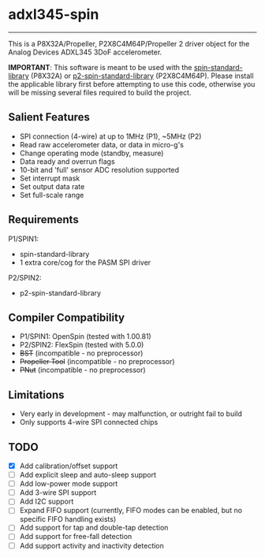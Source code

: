 # adxl345-spin 
--------------

This is a P8X32A/Propeller, P2X8C4M64P/Propeller 2 driver object for the Analog Devices ADXL345 3DoF accelerometer.

**IMPORTANT**: This software is meant to be used with the [spin-standard-library](https://github.com/avsa242/spin-standard-library) (P8X32A) or [p2-spin-standard-library](https://github.com/avsa242/p2-spin-standard-library) (P2X8C4M64P). Please install the applicable library first before attempting to use this code, otherwise you will be missing several files required to build the project.

## Salient Features

* SPI connection (4-wire) at up to 1MHz (P1), ~5MHz (P2)
* Read raw accelerometer data, or data in micro-g's
* Change operating mode (standby, measure)
* Data ready and overrun flags
* 10-bit and 'full' sensor ADC resolution supported
* Set interrupt mask
* Set output data rate
* Set full-scale range

## Requirements

P1/SPIN1:
* spin-standard-library
* 1 extra core/cog for the PASM SPI driver

P2/SPIN2:
* p2-spin-standard-library

## Compiler Compatibility

* P1/SPIN1: OpenSpin (tested with 1.00.81)
* P2/SPIN2: FlexSpin (tested with 5.0.0)
* ~~BST~~ (incompatible - no preprocessor)
* ~~Propeller Tool~~ (incompatible - no preprocessor)
* ~~PNut~~ (incompatible - no preprocessor)

## Limitations

* Very early in development - may malfunction, or outright fail to build
* Only supports 4-wire SPI connected chips

## TODO

- [x] Add calibration/offset support
- [ ] Add explicit sleep and auto-sleep support
- [ ] Add low-power mode support
- [ ] Add 3-wire SPI support
- [ ] Add I2C support
- [ ] Expand FIFO support (currently, FIFO modes can be enabled, but no specific FIFO handling exists)
- [ ] Add support for tap and double-tap detection
- [ ] Add support for free-fall detection
- [ ] Add support activity and inactivity detection
